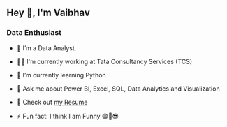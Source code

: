 ## Hey 👋, I'm Vaibhav
### Data Enthusiast

- 🔭 I’m a Data Analyst.
  
- 👩‍💻 I'm currently working at Tata Consultancy Services (TCS)
  
- 🌱 I’m currently learning Python
  
- 💬 Ask me about Power BI, Excel, SQL, Data Analytics and Visualization
  
- 📜 Check out [my Resume](https://tr.ee/6YBuyn4w1w)
  
- ⚡ Fun fact: I think I am Funny 😁🤣😎
  

<!--
**vaibhavchavan20/vaibhavchavan20** is a ✨ _special_ ✨ repository because its `README.md` (this file) appears on your GitHub profile.

Here are some ideas to get you started:

- 🔭 I’m currently working on ...
- 🌱 I’m currently learning ...
- 👯 I’m looking to collaborate on ...
- 🤔 I’m looking for help with ...
- 💬 Ask me about ...
- 📫 How to reach me: ...
- 😄 Pronouns: ...
- ⚡ Fun fact: ...
-->

